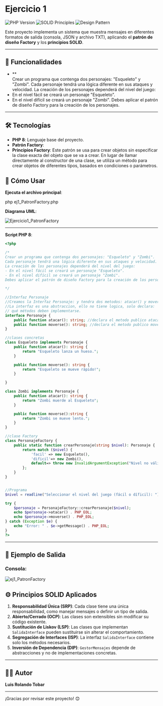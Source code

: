 # Ejercicio 1

![PHP Version](https://img.shields.io/badge/PHP-8-blue.svg) ![SOLID Principles](https://img.shields.io/badge/SOLID-Principles-green.svg) ![Design Pattern](https://img.shields.io/badge/Design%20Pattern-Factory-orange.svg)

Este proyecto implementa un sistema que muestra mensajes en diferentes formatos de salida (consola, JSON y archivo TXT), aplicando el **patrón de diseño Factory** y los **principios SOLID**.

---

## 🚀 Funcionalidades

- **	
Crear un programa que contenga dos personajes: "Esqueleto" y "Zombi". Cada personaje tendrá una lógica diferente en sus ataques y velocidad. La creación de los personajes dependerá del nivel del juego:
- En el nivel fácil se creará un personaje "Esqueleto".
- En el nivel difícil se creará un personaje "Zombi".
Debes aplicar el patrón de diseño Factory para la creación de los personajes.

---

## 🛠️ Tecnologías

- **PHP 8**: Lenguaje base del proyecto.
- **Patrón Factory**: 
- **Principios Factory**: Este patrón se usa para crear objetos sin especificar la clase exacta del objeto que se va a crear. En lugar de llamar directamente al constructor de una clase, se utiliza un método para crear objetos de diferentes tipos, basados en condiciones o parámetros.


## 📜 Cómo Usar

**Ejecuta el archivo principal**:

php ej1_PatronFactory.php

**Diagrama UML**:


![Ejercicio1_PatronFactory](https://github.com/user-attachments/assets/1e2c5b0a-e098-4fe7-b28b-c1d439afa15b)

---
**Script PHP 8**:
```php
<?php

/*
Crear un programa que contenga dos personajes: "Esqueleto" y "Zombi".
Cada personaje tendrá una lógica diferente en sus ataques y velocidad. 
La creación de los personajes dependerá del nivel del juego:
- En el nivel fácil se creará un personaje "Esqueleto".
- En el nivel difícil se creará un personaje "Zombi".
Debes aplicar el patrón de diseño Factory para la creación de los personajes.

*/

//Interfaz Personaje
//Creamos la Interfaz Personaje: y tendra dos metodos: atacar() y moverse().
//La interfaz es una abstraccion, ello no tiene logica, solo declara:
// qué métodos deben implementarse.
interface Personaje {
    public function atacar(): string; //declara el metodo publico atacar()
    public function moverse(): string; //declara el metodo publico moverse()
}

//clases concretas
class Esqueleto implements Personaje {
    public function atacar(): string {
        return "Esqueleto lanza un hueso.";
    }

    public function moverse(): string {
        return "Esqueleto se mueve rápido!";
    }

}

class Zombi implements Personaje {
    public function atacar(): string {
        return "Zombi muerde al Esqueleto";
    }

    public function moverse():string {
        return "Zombi se mueve lento.";
    }
}

//clase Factory
class PersonajeFactory {
    public static function crearPersonaje(string $nivel): Personaje {
        return match ($nivel) {
            'facil' => new Esqueleto(),
            'dificil'=> new Zombi(),
            default=> throw new InvalidArgumentException("Nivel no válido"),
        };
    }
}


//Programa
$nivel = readline("Seleccionar el nivel del juego (fácil o díficil): ");

try {
    $personaje = PersonajeFactory::crearPersonaje($nivel);
    echo $personaje->atacar() . PHP_EOL;
    echo $personaje->moverse() . PHP_EOL;
} catch (Exception $e) {
    echo "Error: " . $e->getMessage() . PHP_EOL;
}
?>
```
---
## 📝 Ejemplo de Salida

### Consola:

![ej1_PatronFactory](https://github.com/user-attachments/assets/6a291fa1-052b-422e-9599-41d3b964b6d6)



## ⚙️ Principios SOLID Aplicados

1. **Responsabilidad Única (SRP)**: Cada clase tiene una única responsabilidad, como manejar mensajes o definir un tipo de salida.
2. **Abierto/Cerrado (OCP)**: Las clases son extensibles sin modificar su código existente.
3. **Sustitución de Liskov (LSP)**: Las clases que implementan `SalidaInterface` pueden sustituirse sin alterar el comportamiento.
4. **Segregación de Interfaces (ISP)**: La interfaz `SalidaInterface` contiene solo los métodos necesarios.
5. **Inversión de Dependencia (DIP)**: `GestorMensajes` depende de abstracciones y no de implementaciones concretas.

---




## 👨‍💻 Autor

**Luis Rolando Tobar**  


---

¡Gracias por revisar este proyecto! 😊
